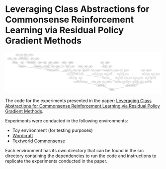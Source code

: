 # Leveraging Class Abstractions for Commonsense Reinforcement Learning via Residual Policy Gradient Methods

![Subtree of Wordnet Class Tree for Textworld Game entities](./assets/wordnet_twc_class_tree.png)

The code for the experiments presented in the paper: [Leveraging Class Abstractions for Commonsense Reinforcement Learning via Residual Policy Gradient Methods](https://www.ijcai.org/proceedings/2022/0423.pdf).

Experiments were conducted in the following environments:

* Toy environment (for testing purposes)
* [Wordcraft](https://github.com/minqi/wordcraft)
* [Textworld Commonsense](https://github.com/IBM/commonsense-rl)

Each environment has its own directory that can be found in the src directory containing the dependencies to run the code and instructions to replicate the experiments conducted in the paper.

